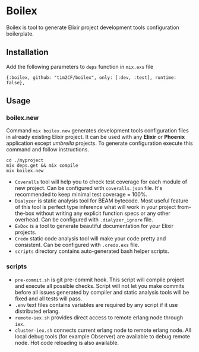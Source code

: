 # Boilex

Boilex is tool to generate Elixir project development tools configuration boilerplate.

## Installation

Add the following parameters to `deps` function in `mix.exs` file

```
{:boilex, github: "tim2CF/boilex", only: [:dev, :test], runtime: false},
```

## Usage

### boilex.new

Command `mix boilex.new` generates development tools configuration files in already existing Elixir project. It can be used with any **Elixir** or **Phoenix** application except *umbrella* projects. To generate configuration execute this command and follow instructions.

```
cd ./myproject
mix deps.get && mix compile
mix boilex.new
```

- `Coveralls` tool will help you to check test coverage for each module of new project. Can be configured with `coveralls.json` file. It's recommended to keep minimal test coverage = 100%.
- `Dialyzer` is static analysis tool for BEAM bytecode. Most useful feature of this tool is perfect type inference what will work in your project from-the-box without writing any explicit function specs or any other overhead. Can be configured with `.dialyzer_ignore` file.
- `ExDoc` is a tool to generate beautiful documentation for your Elixir projects.
- `Credo` static code analysis tool will make your code pretty and consistent. Can be configured with `.credo.exs` file.
- `scripts` directory contains auto-generated bash helper scripts.

### scripts
- `pre-commit.sh` is git pre-commit hook. This script will compile project and execute all possible checks. Script will not let you make commits before all issues generated by compiler and static analysis tools will be fixed and all tests will pass.
- `.env` text files contains variables are required by any script if it use distributed erlang.
- `remote-iex.sh` provides direct access to remote erlang node through `iex`.
- `cluster-iex.sh` connects current erlang node to remote erlang node. All local debug tools (for example Observer) are available to debug remote node. Hot code reloading is also available.
